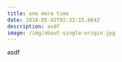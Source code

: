 ```yaml
---
title: one more time
date: 2018-05-02T02:32:15.664Z
description: asdf
image: /img/about-single-origin.jpg
---
```

asdf
